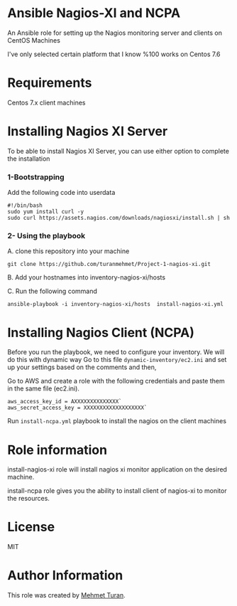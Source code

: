 # Ansible Nagios-XI and NCPA
An Ansible role for setting up the Nagios monitoring server and clients on CentOS Machines 

I've only selected certain platform that I know %100 works on Centos 7.6

# Requirements
Centos 7.x client machines

# Installing Nagios XI Server
To be able to install Nagios XI Server, you can use either option to complete the installation

### 1-Bootstrapping 

Add the following code into userdata
```
#!/bin/bash
sudo yum install curl -y
sudo curl https://assets.nagios.com/downloads/nagiosxi/install.sh | sh
```
### 2- Using the playbook

A. clone this repository into your machine

``` git clone https://github.com/turanmehmet/Project-1-nagios-xi.git ```

B. Add your hostnames into inventory-nagios-xi/hosts

C. Run the following command

```ansible-playbook -i inventory-nagios-xi/hosts  install-nagios-xi.yml ```

# Installing Nagios Client (NCPA)
Before you run the playbook, we need to configure your inventory. We will do this with dynamic way 
Go to this file `dynamic-inventory/ec2.ini` and set up your settings based on the comments and then,

Go to AWS and create a role with the following credentials and paste them in the same file (ec2.ini). 

```
aws_access_key_id = AXXXXXXXXXXXXXX`
aws_secret_access_key = XXXXXXXXXXXXXXXXXXX`
```
Run `install-ncpa.yml` playbook to install the nagios on the client machines


# Role information
install-nagios-xi role will install nagios xi monitor application on the desired machine.

install-ncpa role gives you the ability to install client of nagios-xi to monitor the resources.

# License
MIT

# Author Information

This role was created by [Mehmet Turan](https://github.com/turanmehmet).
